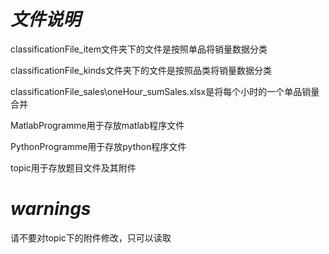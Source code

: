 # *文件说明*

classificationFile_item文件夹下的文件是按照单品将销量数据分类

classificationFile_kinds文件夹下的文件是按照品类将销量数据分类

classificationFile_sales\oneHour_sumSales.xlsx是将每个小时的一个单品销量合并

MatlabProgramme用于存放matlab程序文件

PythonProgramme用于存放python程序文件

topic用于存放题目文件及其附件

# *warnings*

请不要对topic下的附件修改，只可以读取
